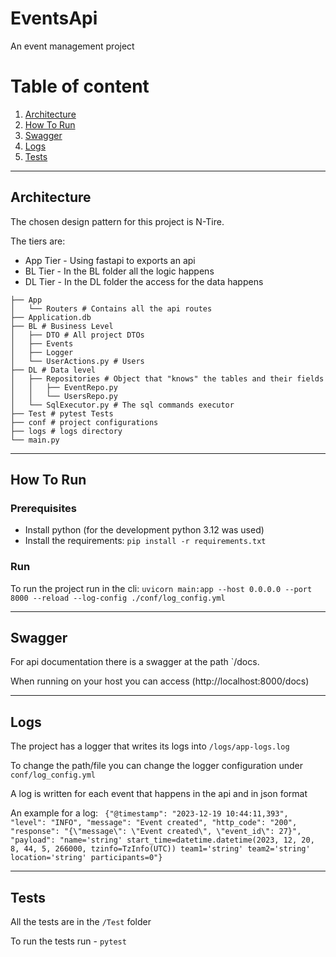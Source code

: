 # EventsApi
An event management project

# Table of content
1. [Architecture](#architecture)
2. [How To Run](#how-to-run)
3. [Swagger](#swagger)
4. [Logs](#logs)
5. [Tests](#tests)

--------

## Architecture 
The chosen design pattern for this project is N-Tire.

The tiers are:
* App Tier - Using fastapi to exports an api 
* BL Tier - In the BL folder all the logic happens
* DL Tier - In the DL folder the access for the data happens



```angular2html
├── App
│   └── Routers # Contains all the api routes
├── Application.db
├── BL # Business Level
│   ├── DTO # All project DTOs
│   ├── Events
│   ├── Logger
│   └── UserActions.py # Users 
├── DL # Data level
│   ├── Repositories # Object that "knows" the tables and their fields
│   │   ├── EventRepo.py
│   │   └── UsersRepo.py
│   └── SqlExecutor.py # The sql commands executor
├── Test # pytest Tests
├── conf # project configurations
├── logs # logs directory
└── main.py

```

--------

## How To Run

### Prerequisites
* Install python (for the development python 3.12 was used)
* Install the requirements: ```pip install -r requirements.txt```

### Run
To run the project run in the cli:
```uvicorn main:app --host 0.0.0.0 --port 8000 --reload --log-config ./conf/log_config.yml```

--------

## Swagger
For api documentation there is a swagger at the path `/docs.

When running on your host you can access (http://localhost:8000/docs)

--------

## Logs
The project has a logger that writes its logs into `/logs/app-logs.log`

To change the path/file you can change the logger configuration under `conf/log_config.yml`

A log is written for each event that happens in the api and in json format

An example for a log:
``
{"@timestamp": "2023-12-19 10:44:11,393", "level": "INFO", "message": "Event created", "http_code": "200", "response": "{\"message\": \"Event created\", \"event_id\": 27}", "payload": "name='string' start_time=datetime.datetime(2023, 12, 20, 8, 44, 5, 266000, tzinfo=TzInfo(UTC)) team1='string' team2='string' location='string' participants=0"}``

-------

## Tests
All the tests are in the `/Test` folder

To run the tests run - `pytest`